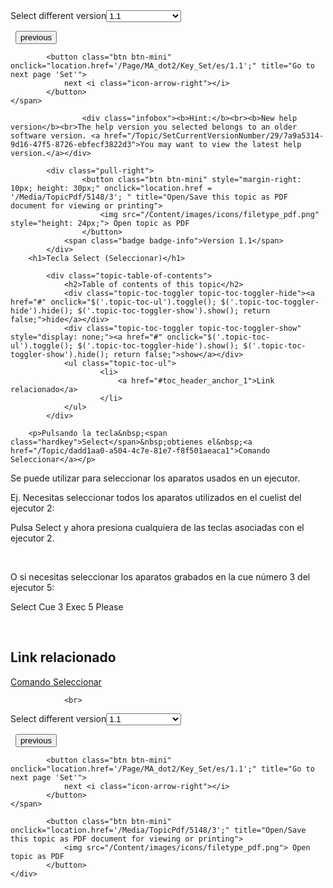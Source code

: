 
<div class="topic-navigation">

<div class="pull-right">
	<span class="pull-left">


<div class="pull-left">
<form action="/Topic/SetCurrentVersionNumber" class="form-inline" id="frmTagSelector" method="post">	<span class="form-mini">
		<div class="input-prepend"><span class="add-on">Select different version</span><select autocomplete="off" id="versionNumberId" name="versionNumberId" onchange="$(this).closest('#frmTagSelector').submit();" style="width: 120px;"><option value="">- latest -</option>
<option selected="selected" value="3">1.1</option>
<option value="7">1.2</option>
<option value="12">1.3</option>
<option value="16">1.5</option>
<option value="29">1.9</option>
</select></div>
		<input data-val="true" data-val-number="The field Int32 must be a number." data-val-required="The Int32 field is required." id="ProductId" name="ProductId" type="hidden" value="7">
		<input id="CurrentGuid" name="CurrentGuid" type="hidden" value="7a9a5314-9d16-47f5-8726-ebfecf3822d3">
	</span>
</form></div>&nbsp;	</span>
	<span class="pull-right" style="white-space: nowrap;">
			<button class="btn btn-mini" onclick="location.href='/Page/MA_dot2/Key_Preview/es/1.1'; " title="Go to previous page 'Prvw (Preview)'">
				<i class="icon-arrow-left"></i> previous
			</button>

			<button class="btn btn-mini" onclick="location.href='/Page/MA_dot2/Key_Set/es/1.1';" title="Go to next page 'Set'">
				next <i class="icon-arrow-right"></i> 
			</button>
	</span>
</div>
<div class="clear-fix" style="margin-bottom: 10px"></div>
</div>

					<div class="infobox"><b>Hint:</b><br><b>New help version</b><br>The help version you selected belongs to an older software version. <a href="/Topic/SetCurrentVersionNumber/29/7a9a5314-9d16-47f5-8726-ebfecf3822d3">You may want to view the latest help version.</a></div>

			<div class="pull-right">
					<button class="btn btn-mini" style="margin-right: 10px; height: 30px;" onclick="location.href = '/Media/TopicPdf/5148/3'; " title="Open/Save this topic as PDF document for viewing or printing">
						<img src="/Content/images/icons/filetype_pdf.png" style="height: 24px;"> Open topic as PDF
					</button>
				<span class="badge badge-info">Version 1.1</span>
			</div>
		<h1>Tecla Select (Seleccionar)</h1>

			<div class="topic-table-of-contents">
				<h2>Table of contents of this topic</h2>
				<div class="topic-toc-toggler topic-toc-toggler-hide"><a href="#" onclick="$('.topic-toc-ul').toggle(); $('.topic-toc-toggler-hide').hide(); $('.topic-toc-toggler-show').show(); return false;">hide</a></div>
				<div class="topic-toc-toggler topic-toc-toggler-show" style="display: none;"><a href="#" onclick="$('.topic-toc-ul').toggle(); $('.topic-toc-toggler-hide').show(); $('.topic-toc-toggler-show').hide(); return false;">show</a></div>
				<ul class="topic-toc-ul">
						<li>
							<a href="#toc_header_anchor_1">Link relacionado</a>
						</li>
				</ul>
			</div>

		<p>Pulsando la tecla&nbsp;<span class="hardkey">Select</span>&nbsp;obtienes el&nbsp;<a href="/Topic/dadd1aa0-a504-4c7e-81e7-f8f501aeaca1">Comando Seleccionar</a></p>

<p>Se puede utilizar para seleccionar los aparatos usados en un ejecutor.</p>

<p>Ej. Necesitas seleccionar todos los aparatos utilizados en el cuelist del ejecutor 2:</p>

<p>Pulsa&nbsp;<span class="hardkey">Select</span>&nbsp;y ahora presiona cualquiera de las teclas asociadas con el ejecutor 2.</p>

<p>&nbsp;</p>

<p>O si necesitas seleccionar los aparatos grabados en la cue número 3 del ejecutor 5:</p>

<p><span class="hardkey">Select</span> <span class="hardkey">Cue</span> <span class="hardkey">3</span> <span class="hardkey">Exec</span> <span class="hardkey">5</span> <span class="hardkey">Please</span></p>

<p>&nbsp;</p>

<a name="toc_header_anchor_1" id="toc_header_anchor_1" class="topic-toc-item"></a><h2>Link relacionado</h2>

<p><a href="/Topic/dadd1aa0-a504-4c7e-81e7-f8f501aeaca1">Comando&nbsp;Seleccionar</a></p>


				<br>
<div class="topic-navigation">

<div class="pull-right">
	<span class="pull-left">


<div class="pull-left">
<form action="/Topic/SetCurrentVersionNumber" class="form-inline" id="frmTagSelector" method="post">	<span class="form-mini">
		<div class="input-prepend"><span class="add-on">Select different version</span><select autocomplete="off" id="versionNumberId" name="versionNumberId" onchange="$(this).closest('#frmTagSelector').submit();" style="width: 120px;"><option value="">- latest -</option>
<option selected="selected" value="3">1.1</option>
<option value="7">1.2</option>
<option value="12">1.3</option>
<option value="16">1.5</option>
<option value="29">1.9</option>
</select></div>
		<input data-val="true" data-val-number="The field Int32 must be a number." data-val-required="The Int32 field is required." id="ProductId" name="ProductId" type="hidden" value="7">
		<input id="CurrentGuid" name="CurrentGuid" type="hidden" value="7a9a5314-9d16-47f5-8726-ebfecf3822d3">
	</span>
</form></div>&nbsp;	</span>
	<span class="pull-right" style="white-space: nowrap;">
			<button class="btn btn-mini" onclick="location.href='/Page/MA_dot2/Key_Preview/es/1.1'; " title="Go to previous page 'Prvw (Preview)'">
				<i class="icon-arrow-left"></i> previous
			</button>

			<button class="btn btn-mini" onclick="location.href='/Page/MA_dot2/Key_Set/es/1.1';" title="Go to next page 'Set'">
				next <i class="icon-arrow-right"></i> 
			</button>
	</span>
</div>
	<div class="clear-fix"></div>
	<div class="pull-right">
	
			<button class="btn btn-mini" onclick="location.href='/Media/TopicPdf/5148/3';" title="Open/Save this topic as PDF document for viewing or printing">
				<img src="/Content/images/icons/filetype_pdf.png"> Open topic as PDF
			</button>
	</div>
<div class="clear-fix" style="margin-bottom: 10px"></div>
</div>

	
